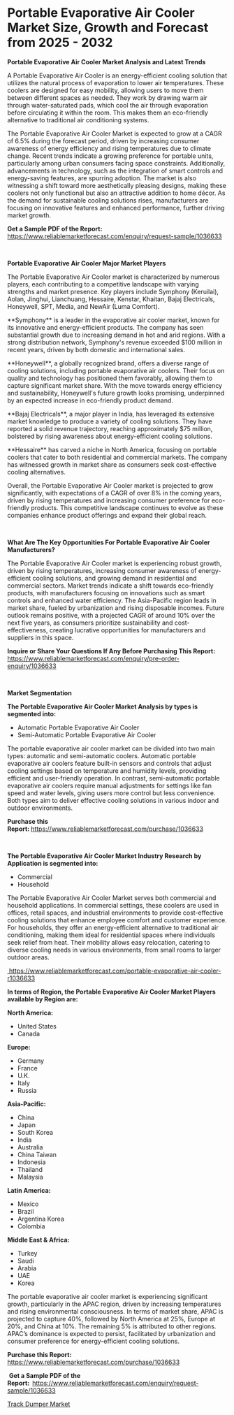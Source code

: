 <p><h1>Portable Evaporative Air Cooler Market Size, Growth and Forecast from 2025 - 2032</h1></p><p><strong>Portable Evaporative Air Cooler Market Analysis and Latest Trends</strong></p>
<p><p>A Portable Evaporative Air Cooler is an energy-efficient cooling solution that utilizes the natural process of evaporation to lower air temperatures. These coolers are designed for easy mobility, allowing users to move them between different spaces as needed. They work by drawing warm air through water-saturated pads, which cool the air through evaporation before circulating it within the room. This makes them an eco-friendly alternative to traditional air conditioning systems.</p><p>The Portable Evaporative Air Cooler Market is expected to grow at a CAGR of 6.5% during the forecast period, driven by increasing consumer awareness of energy efficiency and rising temperatures due to climate change. Recent trends indicate a growing preference for portable units, particularly among urban consumers facing space constraints. Additionally, advancements in technology, such as the integration of smart controls and energy-saving features, are spurring adoption. The market is also witnessing a shift toward more aesthetically pleasing designs, making these coolers not only functional but also an attractive addition to home décor. As the demand for sustainable cooling solutions rises, manufacturers are focusing on innovative features and enhanced performance, further driving market growth.</p></p>
<p><strong>Get a Sample PDF of the Report:&nbsp;</strong> <a href="https://www.reliablemarketforecast.com/enquiry/request-sample/1036633?utm_campaign=1875&utm_medium=2&utm_source=Github&utm_content=ia&utm_term=17022025&utm_id=portable-evaporative-air-cooler">https://www.reliablemarketforecast.com/enquiry/request-sample/1036633</a></p>
<p>&nbsp;</p>
<p><strong>Portable Evaporative Air Cooler Major Market Players</strong></p>
<p><p>The Portable Evaporative Air Cooler market is characterized by numerous players, each contributing to a competitive landscape with varying strengths and market presence. Key players include Symphony (Keruilai), Aolan, Jinghui, Lianchuang, Hessaire, Kenstar, Khaitan, Bajaj Electricals, Honeywell, SPT, Media, and NewAir (Luma Comfort).</p><p>**Symphony** is a leader in the evaporative air cooler market, known for its innovative and energy-efficient products. The company has seen substantial growth due to increasing demand in hot and arid regions. With a strong distribution network, Symphony's revenue exceeded $100 million in recent years, driven by both domestic and international sales.</p><p>**Honeywell**, a globally recognized brand, offers a diverse range of cooling solutions, including portable evaporative air coolers. Their focus on quality and technology has positioned them favorably, allowing them to capture significant market share. With the move towards energy efficiency and sustainability, Honeywell's future growth looks promising, underpinned by an expected increase in eco-friendly product demand.</p><p>**Bajaj Electricals**, a major player in India, has leveraged its extensive market knowledge to produce a variety of cooling solutions. They have reported a solid revenue trajectory, reaching approximately $75 million, bolstered by rising awareness about energy-efficient cooling solutions.</p><p>**Hessaire** has carved a niche in North America, focusing on portable coolers that cater to both residential and commercial markets. The company has witnessed growth in market share as consumers seek cost-effective cooling alternatives.</p><p>Overall, the Portable Evaporative Air Cooler market is projected to grow significantly, with expectations of a CAGR of over 8% in the coming years, driven by rising temperatures and increasing consumer preference for eco-friendly products. This competitive landscape continues to evolve as these companies enhance product offerings and expand their global reach.</p></p>
<p>&nbsp;</p>
<p><strong>What Are The Key Opportunities For Portable Evaporative Air Cooler Manufacturers?</strong></p>
<p><p>The Portable Evaporative Air Cooler market is experiencing robust growth, driven by rising temperatures, increasing consumer awareness of energy-efficient cooling solutions, and growing demand in residential and commercial sectors. Market trends indicate a shift towards eco-friendly products, with manufacturers focusing on innovations such as smart controls and enhanced water efficiency. The Asia-Pacific region leads in market share, fueled by urbanization and rising disposable incomes. Future outlook remains positive, with a projected CAGR of around 10% over the next five years, as consumers prioritize sustainability and cost-effectiveness, creating lucrative opportunities for manufacturers and suppliers in this space.</p></p>
<p><strong>Inquire or Share Your Questions If Any Before Purchasing This Report:</strong> <a href="https://www.reliablemarketforecast.com/enquiry/pre-order-enquiry/1036633?utm_campaign=1875&utm_medium=2&utm_source=Github&utm_content=ia&utm_term=17022025&utm_id=portable-evaporative-air-cooler">https://www.reliablemarketforecast.com/enquiry/pre-order-enquiry/1036633</a></p>
<p>&nbsp;</p>
<p><strong>Market Segmentation</strong></p>
<p><strong>The Portable Evaporative Air Cooler Market Analysis by types is segmented into:</strong></p>
<p><ul><li>Automatic Portable Evaporative Air Cooler</li><li>Semi-Automatic Portable Evaporative Air Cooler</li></ul></p>
<p><p>The portable evaporative air cooler market can be divided into two main types: automatic and semi-automatic coolers. Automatic portable evaporative air coolers feature built-in sensors and controls that adjust cooling settings based on temperature and humidity levels, providing efficient and user-friendly operation. In contrast, semi-automatic portable evaporative air coolers require manual adjustments for settings like fan speed and water levels, giving users more control but less convenience. Both types aim to deliver effective cooling solutions in various indoor and outdoor environments.</p></p>
<p><strong>Purchase this Report:&nbsp;</strong><a href="https://www.reliablemarketforecast.com/purchase/1036633?utm_campaign=1875&utm_medium=2&utm_source=Github&utm_content=ia&utm_term=17022025&utm_id=portable-evaporative-air-cooler">https://www.reliablemarketforecast.com/purchase/1036633</a></p>
<p>&nbsp;</p>
<p><strong>The Portable Evaporative Air Cooler Market Industry Research by Application is segmented into:</strong></p>
<p><ul><li>Commercial</li><li>Household</li></ul></p>
<p><p>The Portable Evaporative Air Cooler Market serves both commercial and household applications. In commercial settings, these coolers are used in offices, retail spaces, and industrial environments to provide cost-effective cooling solutions that enhance employee comfort and customer experience. For households, they offer an energy-efficient alternative to traditional air conditioning, making them ideal for residential spaces where individuals seek relief from heat. Their mobility allows easy relocation, catering to diverse cooling needs in various environments, from small rooms to larger outdoor areas.</p></p>
<p><a href="https://www.reliablemarketforecast.com/portable-evaporative-air-cooler-r1036633?utm_campaign=1875&utm_medium=2&utm_source=Github&utm_content=ia&utm_term=17022025&utm_id=portable-evaporative-air-cooler">&nbsp;https://www.reliablemarketforecast.com/portable-evaporative-air-cooler-r1036633</a></p>
<p><strong>In terms of Region, the Portable Evaporative Air Cooler Market Players available by Region are:</strong></p>
<p>
    <p> <strong> North America: </strong>
        <ul>
            <li>United States</li>
            <li>Canada</li>
        </ul>
        </p> 
    <p> <strong> Europe: </strong>
        <ul>
            <li>Germany</li>
            <li>France</li>
            <li>U.K.</li>
            <li>Italy</li>
            <li>Russia</li>
        </ul>
        </p> 
    <p> <strong> Asia-Pacific: </strong>
        <ul>
            <li>China</li>
            <li>Japan</li>
            <li>South Korea</li>
            <li>India</li>
            <li>Australia</li>
            <li>China Taiwan</li>
            <li>Indonesia</li>
            <li>Thailand</li>
            <li>Malaysia</li>
        </ul>
        </p> 
    <p> <strong> Latin America: </strong>
        <ul>
            <li>Mexico</li>
            <li>Brazil</li>
            <li>Argentina Korea</li>
            <li>Colombia</li>
        </ul>
        </p> 
    <p> <strong> Middle East & Africa: </strong>
        <ul>
            <li>Turkey</li>
            <li>Saudi</li>
            <li>Arabia</li>
            <li>UAE</li>
            <li>Korea</li>
        </ul>
    </p>
    </p>
<p><p>The portable evaporative air cooler market is experiencing significant growth, particularly in the APAC region, driven by increasing temperatures and rising environmental consciousness. In terms of market share, APAC is projected to capture 40%, followed by North America at 25%, Europe at 20%, and China at 10%. The remaining 5% is attributed to other regions. APAC’s dominance is expected to persist, facilitated by urbanization and consumer preference for energy-efficient cooling solutions.</p></p>
<p><strong>Purchase this Report: </strong><a href="https://www.reliablemarketforecast.com/purchase/1036633?utm_campaign=1875&utm_medium=2&utm_source=Github&utm_content=ia&utm_term=17022025&utm_id=portable-evaporative-air-cooler">https://www.reliablemarketforecast.com/purchase/1036633</a></p>
<p>&nbsp;<strong>Get a Sample PDF of the Report:&nbsp;&nbsp;</strong><a href="https://www.reliablemarketforecast.com/enquiry/request-sample/1036633?utm_campaign=1875&utm_medium=2&utm_source=Github&utm_content=ia&utm_term=17022025&utm_id=portable-evaporative-air-cooler">https://www.reliablemarketforecast.com/enquiry/request-sample/1036633</a></p>
<p><strong></strong></p>
<p><p><a href="https://github.com/Chiragrp22/Market-Research-Report-List-7/blob/main/track-dumper-market.md?utm_campaign=1875&utm_medium=2&utm_source=Github&utm_content=ia&utm_term=17022025&utm_id=portable-evaporative-air-cooler">Track Dumper Market</a></p></p>